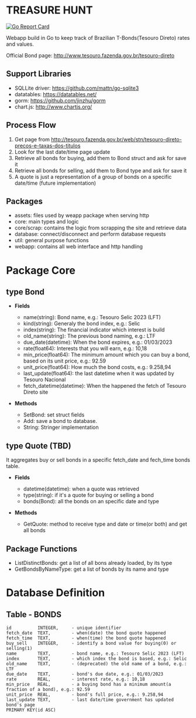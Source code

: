 TREASURE HUNT
=============

[![Go Report Card](https://goreportcard.com/badge/github.com/lhdv/treasure_hunt)](https://goreportcard.com/report/github.com/lhdv/treasure_hunt)

Webapp build in Go to keep track of Brazilian T-Bonds(Tesouro Direto) rates and values.

Official Bond page: http://www.tesouro.fazenda.gov.br/tesouro-direto

Support Libraries
-----------------

- SQLLite driver: https://github.com/mattn/go-sqlite3
- datatables: https://datatables.net/
- gorm: https://github.com/jinzhu/gorm
- chart.js: http://www.chartjs.org/ 

Process Flow
------------

1. Get page from http://tesouro.fazenda.gov.br/web/stn/tesouro-direto-precos-e-taxas-dos-titulos
2. Look for the last date/time page update
3. Retrieve all bonds for buying, add them to Bond struct and ask for save it
4. Retrieve all bonds for selling, add them to Bond type and ask for save it
5. A quote is just a representation of a group of bonds on a specific date/time (future implementation)

Packages
--------

- assets: files used by weapp package when serving http
- core: main types and logic
- core/scrap: contains the logic from scrapping the site and retrieve data
- database: connect/disconnect and perform database requests
- util: general purpose functions
- webapp: contains all web interface and http handling

Package Core
============

type Bond
---------

- **__Fields__**
    - name(string): Bond name, e.g.: Tesouro Selic 2023 (LFT)
    - kind(string): Generaly the bond index, e.g.: Selic
    - index(string): The financial indicator which interest     is build
    - old_name(string): The previous bond naming, e.g.: LTF
    - due_date(datetime): When the bond expires, e.g.:  01/03/2023 
    - rate(float64): Interests that you will earn, e.g.: 10,18
    - min_price(float64): The minimum amount which you can  buy a bond, based on its unit price, e.g.: 92.59
    - unit_price(float64): How much the bond costs, e.g.:   9.258,94
    - last_update(float64): the last datetime when it was   updated by Tesouro Nacional
    - fetch_datetime(datetime): When the happened the fetch of Tesouro Direto site

- **__Methods__**
    - SetBond: set struct fields
    - Add: save a bond to database.
    - String: Stringer implementation

type Quote (TBD)
----------------

It aggregates buy or sell bonds in a specific fetch_date and fech_time bonds table.

- **__Fields__**
    - datetime(datetime): when a quote was retrieved
    - type(string): if it's a quote for buying or selling a bond
    - bonds(Bond): all the bonds on an specific date and type

- **__Methods__**
    - GetQuote: method to receive type and date or time(or both) and get all bonds

Package Functions
-----------------

- ListDistinctBonds: get a list of all bons already loaded, by its type
- GetBondsByNameType: get a list of bonds by its name and type

Database Definition
===================

Table - BONDS
-------------
```
id          INTEGER,     - unique identifier          
fetch_date  TEXT,        - when(date) the bond quote happened
fetch_time  TEXT,        - when(time) the bond quote happened
buy_sell    INTEGER,     - identify a bond value for buying(0) or selling(1)
name        TEXT,        - bond name, e.g.: Tesouro Selic 2023 (LFT)
index       TEXT,        - which index the bond is based, e.g.: Selic
old_name    TEXT,        - (deprecated) the old name of a bond, e.g.: LTF
due_date    TEXT,        - bond's due date, e.g.: 01/03/2023
rate        REAL,        - interest rate, e.g.: 10,18
min_price   REAL,        - a buying bond has a minimum amount(a fraction of a bond), e.g.: 92.59
unit_price  REAL,        - bond's full price, e.g.: 9.258,94
last_update TEXT,        - last date/time government has updated bond's page
PRIMARY KEY(id ASC)
```

